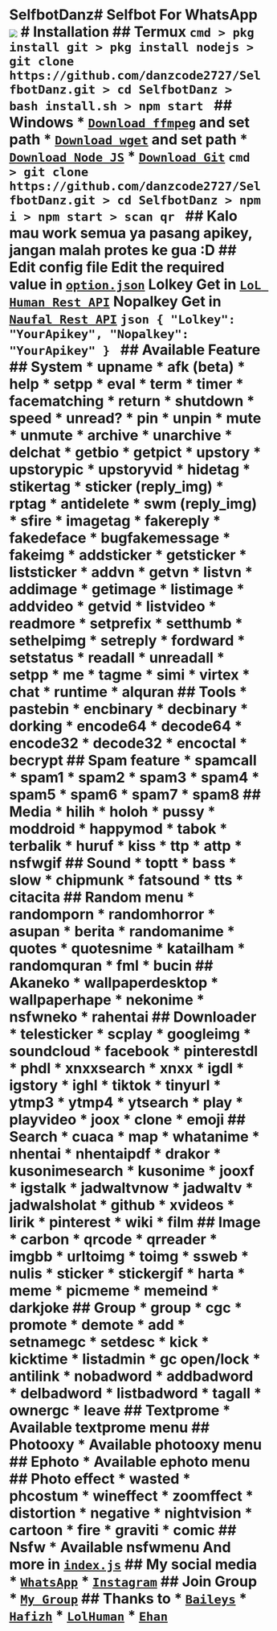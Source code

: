 # SelfbotDanz# Selfbot For WhatsApp <img align="center" height="auto" src="https://i.ibb.co/dbBCH8N/adf98ab507ef.jpg"/> # Installation ## Termux ```cmd > pkg install git > pkg install nodejs > git clone https://github.com/danzcode2727/SelfbotDanz.git > cd SelfbotDanz > bash install.sh > npm start ``` ## Windows * [`Download ffmpeg`](https://ffmpeg.org/download.html#build-windows) and set path * [`Download wget`](https://eternallybored.org/misc/wget/releases/) and set path * [`Download Node JS`](https://nodejs.org/en/download/) * [`Download Git`](https://git-scm.com/downloads) ```cmd > git clone https://github.com/danzcode2727/SelfbotDanz.git > cd SelfbotDanz > npm i > npm start > scan qr ``` ## Kalo mau work semua ya pasang apikey, jangan malah protes ke gua :D ## Edit config file Edit the required value in [`option.json`](https://github.com/lindow666/Selfbot-whatsapp/blob/main/src/option.json) Lolkey Get in [`LoL Human Rest API`](http://api.lolhuman.xyz/) Nopalkey Get in [`Naufal Rest API`](http://naufalhoster.xyz) ```json { "Lolkey": "YourApikey", "Nopalkey": "YourApikey" } ``` ## Available Feature ## System * upname * afk (beta) * help * setpp * eval * term * timer * facematching * return * shutdown * speed * unread? * pin * unpin * mute * unmute * archive * unarchive * delchat * getbio * getpict * upstory * upstorypic * upstoryvid * hidetag * stikertag * sticker (reply_img) * rptag * antidelete * swm (reply_img) * sfire * imagetag * fakereply * fakedeface * bugfakemessage * fakeimg * addsticker * getsticker * liststicker * addvn * getvn * listvn * addimage * getimage * listimage * addvideo * getvid * listvideo * readmore * setprefix * setthumb * sethelpimg * setreply * fordward * setstatus * readall * unreadall * setpp * me * tagme * simi * virtex * chat * runtime * alquran ## Tools * pastebin * encbinary * decbinary * dorking * encode64 * decode64 * encode32 * decode32 * encoctal * becrypt ## Spam feature * spamcall * spam1 * spam2 * spam3 * spam4 * spam5 * spam6 * spam7 * spam8 ## Media * hilih * holoh * pussy * moddroid * happymod * tabok * terbalik * huruf * kiss * ttp * attp * nsfwgif ## Sound * toptt * bass * slow * chipmunk * fatsound * tts * citacita ## Random menu * randomporn * randomhorror * asupan * berita * randomanime * quotes * quotesnime * katailham * randomquran * fml * bucin ## Akaneko * wallpaperdesktop * wallpaperhape * nekonime * nsfwneko * rahentai ## Downloader * telesticker * scplay * googleimg * soundcloud * facebook * pinterestdl * phdl * xnxxsearch * xnxx * igdl * igstory * ighl * tiktok * tinyurl * ytmp3 * ytmp4 * ytsearch * play * playvideo * joox * clone * emoji ## Search * cuaca * map * whatanime * nhentai * nhentaipdf * drakor * kusonimesearch * kusonime * jooxf * igstalk * jadwaltvnow * jadwaltv * jadwalsholat * github * xvideos * lirik * pinterest * wiki * film ## Image * carbon * qrcode * qrreader * imgbb * urltoimg * toimg * ssweb * nulis * sticker * stickergif * harta * meme * picmeme * memeind * darkjoke ## Group * group * cgc * promote * demote * add * setnamegc * setdesc * kick * kicktime * listadmin * gc open/lock * antilink * nobadword * addbadword * delbadword * listbadword * tagall * ownergc * leave ## Textprome * Available textprome menu ## Photooxy * Available photooxy menu ## Ephoto * Available ephoto menu ## Photo effect * wasted * phcostum * wineffect * zoomffect * distortion * negative * nightvision * cartoon * fire * graviti * comic ## Nsfw * Available nsfwmenu And more in [`index.js`](https://github.com/danzcode2727/SelfbotDanz/blob/main/index.js) ## My social media * [`WhatsApp`](http://wa.me/6289686610207) * [`Instagram`](http://instagram.com/zidan.amd27) ## Join Group * [`My Group`](https://chat.whatsapp.com/JYb7i2b4GbICa0fk17KHOk) ## Thanks to * [`Baileys`](https://github.com/adiwajshing/Baileys) * [`Hafizh`](https://github.com/HAFizh-15) * [`LolHuman`](https://github.com/LoL-Human) * [`Ehan`](http://github.com/EhanGanss)
